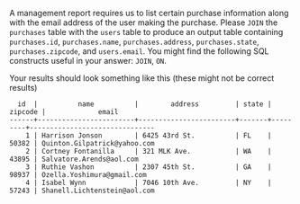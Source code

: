 A management report requires us to list certain purchase information
along with the email address of the user making the purchase. Please
`JOIN` the `purchases` table with the `users` table to produce an 
output table containing
`purchases.id`,
`purchases.name`,
`purchases.address`,
`purchases.state`,
`purchases.zipcode`, and
`users.email`.
You might find the following SQL constructs useful in your answer: `JOIN`, `ON`.

Your results should look something like this (these might not be correct results)
```
  id  |          name          |        address         | state | zipcode |             email             
------+------------------------+------------------------+-------+---------+-------------------------------
    1 | Harrison Jonson        | 6425 43rd St.          | FL    |   50382 | Quinton.Gilpatrick@yahoo.com
    2 | Cortney Fontanilla     | 321 MLK Ave.           | WA    |   43895 | Salvatore.Arends@aol.com
    3 | Ruthie Vashon          | 2307 45th St.          | GA    |   98937 | Ozella.Yoshimura@gmail.com
    4 | Isabel Wynn            | 7046 10th Ave.         | NY    |   57243 | Shanell.Lichtenstein@aol.com
```